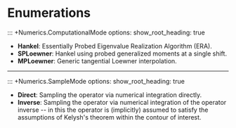 # Enumerations

::: +Numerics.ComputationalMode
    options:
        show_root_heading: true

- **Hankel**: Essentially Probed Eigenvalue Realization Algorithm (ERA).
- **SPLoewner**: Hankel using probed generalized moments at a single shift.
- **MPLoewner**: Generic tangential Loewner interpolation.

---

::: +Numerics.SampleMode
    options:
        show_root_heading: true

- **Direct**: Sampling the operator via numerical integration directly.
- **Inverse**: Sampling the operator via numerical integration of the operator inverse -- in this the operator is (implicitly) assumed to satisfy the assumptions of Kelysh's theorem within the contour of interest.